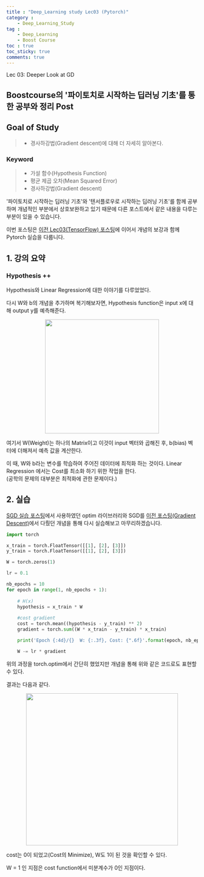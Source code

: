 ```yaml
---
title : "Deep_Learning study Lec03 (Pytorch)"
category :
    - Deep_Learning_Study
tag :
    - Deep_Learning
    - Boost Course
toc : true
toc_sticky: true
comments: true
---
```


Lec 03: Deeper Look at GD

## Boostcourse의 '파이토치로 시작하는 딥러닝 기초'를 통한 공부와 정리 Post

## Goal of Study
> - 경사하강법(Gradient descent)에 대해 더 자세히 알아본다.   

### Keyword
> - 가설 함수(Hypothesis Function)  
> - 평균 제곱 오차(Mean Squared Error)  
> - 경사하강법(Gradient descent)  
    
'파이토치로 시작하는 딥러닝 기초'와 '텐서플로우로 시작하는 딥러닝 기초'를 함께 공부하며 개념적인 부분에서 상호보완하고 있기 때문에 다른 포스트에서 같은 내용을 다루는 부분이 있을 수 있습니다.  

이번 포스팅은 [이전 Lec03(TensorFlow) 포스팅](https://lee-jaewon.github.io/deep_learning_study/Lec03(TensorFlow)/)에 이어서 개념의 보강과 함께 Pytorch 실습을 다룹니다.

## 1. 강의 요약  
### Hypothesis ++
Hypothesis와 Linear Regression에 대한 이야기를 다루었었다.

다시 W와 b의 개념을 추가하며 복기해보자면, Hypothesis function은 input x에 대해 output y를 예측해준다.  

<p align="center"><img src="https://user-images.githubusercontent.com/72693388/125319815-11403a00-e376-11eb-8652-e426ba02a31b.png" width = "300" ></p>
여기서 W(Weight)는 하나의 Matrix이고 이것이 input 벡터와 곱해진 후, b(bias) 벡터에 더해져서 예측 값을 계산한다.

이 때, W와 b라는 변수를 학습하여 주어진 데이터에 최적화 하는 것이다. Linear Regression 에서는 Cost를 최소화 하기 위한 작업을 한다.   
(공학의 문제의 대부분은 최적화에 관한 문제이다.)

## 2. 실습
[SGD 실습 포스팅](https://lee-jaewon.github.io/deep_learning_study/Lec02/#4-%EB%AA%A8%EB%8D%B8-%EA%B3%84%EC%84%A0-%EB%B0%8F-gradient-descent%EA%B2%BD%EC%82%AC-%ED%95%98%EA%B0%95%EB%B2%95)에서 사용하였던 optim 라이브러리와 SGD를 [이전 포스팅(Gradient Descent)](https://lee-jaewon.github.io/deep_learning_study/Lec03(TensorFlow)/)에서 다뤘던 개념을 통해 다시 실습해보고 마무리하겠습니다.

```python
import torch

x_train = torch.FloatTensor([[1], [2], [3]])
y_train = torch.FloatTensor([[1], [2], [3]])

W = torch.zeros(1)

lr = 0.1

nb_epochs = 10
for epoch in range(1, nb_epochs + 1):
    
    # H(x)
    hypothesis = x_train * W
     
    #cost gradient
    cost = torch.mean((hypothesis - y_train) ** 2)
    gradient = torch.sum((W * x_train - y_train) * x_train)

    print('Epoch {:4d}/{}  W: {:.3f}, Cost: {".6f}'.format(epoch, nb_epochs, W.item(), cost.item()))

    W -= lr * gradient

```
위의 과정을 torch.optim에서 간단히 했었지만 개념을 통해 위와 같은 코드로도 표현할 수 있다.

결과는 다음과 같다.
<p align="center"><img src="https://user-images.githubusercontent.com/72693388/125634502-464a4e08-b998-4890-856a-4ee842bf0d3c.png" width = "400" ></p>

cost는 0이 되었고(Cost의 Minimize), W도 1이 된 것을 확인할 수 있다.  

W = 1 인 지점은 cost function에서 미분계수가 0인 지점이다.